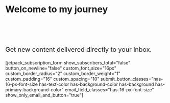<!-- wp:cover {"url":"https://aboutsharmi.files.wordpress.com/2021/07/home_leaves.png","id":23,"dimRatio":10,"align":"full"} -->
<div class="wp-block-cover alignfull has-background-dim-10 has-background-dim"><img class="wp-block-cover__image-background wp-image-23" alt="" src="https://aboutsharmi.files.wordpress.com/2021/07/home_leaves.png" data-object-fit="cover"/><div class="wp-block-cover__inner-container"><!-- wp:heading {"textAlign":"center","level":1,"className":"margin-bottom-half"} -->
<h1 class="has-text-align-center margin-bottom-half">Welcome to my journey</h1>
<!-- /wp:heading -->

<!-- wp:paragraph {"align":"center","className":"margin-top-half","style":{"color":{"text":"#ffffff"}}} -->
<p class="has-text-align-center margin-top-half has-text-color" style="color:#ffffff"></p>
<!-- /wp:paragraph --></div></div>
<!-- /wp:cover -->

<!-- wp:columns {"align":"wide"} -->
<div class="wp-block-columns alignwide"><!-- wp:column {"width":"33%"} -->
<div class="wp-block-column" style="flex-basis:33%"></div>
<!-- /wp:column --></div>
<!-- /wp:columns -->

<!-- wp:a8c/blog-posts {"imageShape":"uncropped","showAuthor":false,"showAvatar":false,"postLayout":"grid","typeScale":3,"align":"wide"} /-->

<!-- wp:spacer {"height":58} -->
<div style="height:58px" aria-hidden="true" class="wp-block-spacer"></div>
<!-- /wp:spacer -->

<!-- wp:group {"align":"full","backgroundColor":"foreground-dark"} -->
<div class="wp-block-group alignfull has-foreground-dark-background-color has-background"><!-- wp:columns -->
<div class="wp-block-columns"><!-- wp:column {"width":"45%"} -->
<div class="wp-block-column" style="flex-basis:45%"><!-- wp:paragraph {"align":"left","style":{"typography":{"fontSize":20,"lineHeight":"1.3"}}} -->
<p class="has-text-align-left" style="font-size:20px;line-height:1.3">Get new content delivered directly to your inbox.</p>
<!-- /wp:paragraph --></div>
<!-- /wp:column -->

<!-- wp:column {"width":"55%"} -->
<div class="wp-block-column" style="flex-basis:55%"><!-- wp:jetpack/subscriptions {"buttonBackgroundColor":"primary","textColor":"background","fontSize":"16px","customFontSize":"16px","borderRadius":2,"borderWeight":1,"padding":16} -->
<div class="wp-block-jetpack-subscriptions wp-block-jetpack-subscriptions__supports-newline">[jetpack_subscription_form show_subscribers_total="false" button_on_newline="false" custom_font_size="16px" custom_border_radius="2" custom_border_weight="1" custom_padding="16" custom_spacing="10" submit_button_classes="has-16-px-font-size has-text-color has-background-color has-background has-primary-background-color" email_field_classes="has-16-px-font-size" show_only_email_and_button="true"]</div>
<!-- /wp:jetpack/subscriptions --></div>
<!-- /wp:column --></div>
<!-- /wp:columns --></div>
<!-- /wp:group -->
